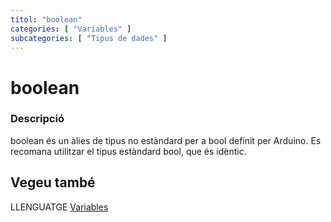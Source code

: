 ```yaml
---
títol: "boolean"
categories: [ "Variables" ]
subcategories: [ "Tipus de dades" ]
---
```


# boolean

### Descripció

boolean és un àlies de tipus no estàndard per a bool definit per Arduino. Es recomana utilitzar el tipus estàndard bool, que és idèntic.

## Vegeu també

LLENGUATGE [Variables](../../Variables.md)
